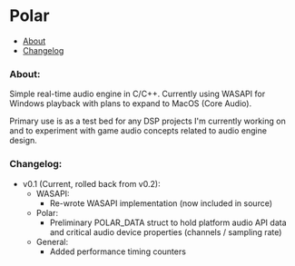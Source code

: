# Polar

- [About](#about)
- [Changelog](#changelog)

### About: <a name="about"></a>

Simple real-time audio engine in C/C++. Currently using WASAPI for Windows playback with plans to expand to MacOS (Core Audio).

Primary use is as a test bed for any DSP projects I'm currently working on and to experiment with game audio concepts related to audio engine design.

### Changelog: <a name="changelog"></a>
    
- v0.1 (Current, rolled back from v0.2):
    - WASAPI:
        - Re-wrote WASAPI implementation (now included in source)
    - Polar:
        - Preliminary POLAR_DATA struct to hold platform audio API data and critical audio device properties (channels / sampling rate)
    - General:
        - Added performance timing counters